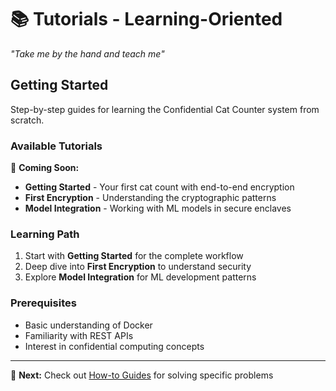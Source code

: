 # 📚 Tutorials - Learning-Oriented

*"Take me by the hand and teach me"*

## Getting Started

Step-by-step guides for learning the Confidential Cat Counter system from scratch.

### Available Tutorials

🚧 **Coming Soon:**
- **Getting Started** - Your first cat count with end-to-end encryption
- **First Encryption** - Understanding the cryptographic patterns
- **Model Integration** - Working with ML models in secure enclaves

### Learning Path

1. Start with **Getting Started** for the complete workflow
2. Deep dive into **First Encryption** to understand security
3. Explore **Model Integration** for ML development patterns

### Prerequisites

- Basic understanding of Docker
- Familiarity with REST APIs
- Interest in confidential computing concepts

---

📖 **Next:** Check out [How-to Guides](../how-to/) for solving specific problems
